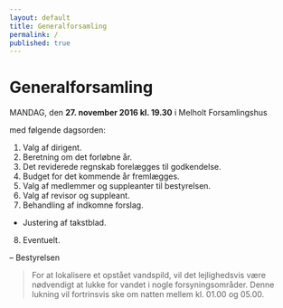 ```yaml
---
layout: default
title: Generalforsamling
permalink: /
published: true
---
```


# Generalforsamling

MANDAG, den **27. november 2016 kl. 19.30** i Melholt Forsamlingshus

med følgende dagsorden:

1. Valg af dirigent.
2. Beretning om det forløbne år.
3. Det reviderede regnskab forelægges til godkendelse.
4. Budget for det kommende år fremlægges.
5. Valg af medlemmer og suppleanter til bestyrelsen.
6. Valg af revisor og suppleant.
7. Behandling af indkomne forslag.
* Justering af takstblad.
8. Eventuelt.

– Bestyrelsen

> For at lokalisere et opstået vandspild, vil det lejlighedsvis være nødvendigt at lukke for vandet i nogle forsyningsområder. Denne lukning vil fortrinsvis ske om natten mellem kl. 01.00 og 05.00.
